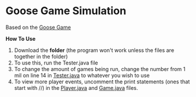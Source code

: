 # Goose Game Simulation
Based on the [Goose Game](https://toytheater.com/goose-game.php)

**How To Use**
1. Download the **folder** (the program won't work unless the files are together in the folder)
2. To use this, run the Tester.java file
3. To change the amount of games being run, change the number from 1 mil on line 14 in [Tester.java](https://github.com/NoahMcGrail/Goose-Game-Simulation/blob/main/Game%20Simulation/Tester.java) to whatever you wish to use
4. To view more player events, uncomment the print statements (ones that start with //) in the [Player.java](https://github.com/NoahMcGrail/Goose-Game-Simulation/blob/main/Game%20Simulation/Player.java) and [Game.java](https://github.com/NoahMcGrail/Goose-Game-Simulation/blob/main/Game%20Simulation/Game.java) files.
